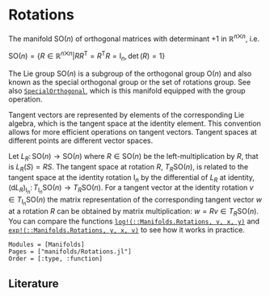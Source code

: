 # Rotations

The manifold $\mathrm{SO}(n)$ of orthogonal matrices with determinant $+1$ in $ℝ^{n⨉ n}$, i.e.

$\mathrm{SO}(n) = \bigl\{R \in ℝ^{n⨉ n} \big| RR^{\mathrm{T}} =
R^{\mathrm{T}}R = \mathrm{I}_n, \det(R) = 1 \bigr\}$

The Lie group $\mathrm{SO}(n)$ is a subgroup of the orthogonal group $\mathrm{O}(n)$ and also known as the special orthogonal group or the set of rotations group.
See also [`SpecialOrthogonal`](@ref), which is this manifold equipped with the group operation.

Tangent vectors are represented by elements of the corresponding Lie algebra, which is the tangent space at the identity element.
This convention allows for more efficient operations on tangent vectors.
Tangent spaces at different points are different vector spaces.

Let $L_R\colon \mathrm{SO}(n) \to \mathrm{SO}(n)$ where $R \in \mathrm{SO}(n)$ be the left-multiplication by $R$, that is $L_R(S) = RS$.
The tangent space at rotation $R$, $T_R \mathrm{SO}(n)$, is related to the tangent space at the identity rotation $\mathrm{I}_n$ by the differential of $L_R$ at identity, $(\mathrm{d}L_R)_{\mathrm{I}_n} \colon T_{\mathrm{I}_n} \mathrm{SO}(n) \to T_R \mathrm{SO}(n)$.
For a tangent vector at the identity rotation $v \in T_{\mathrm{I}_n} \mathrm{SO}(n)$ the matrix representation of the corresponding tangent vector $w$ at a rotation $R$ can be obtained by matrix multiplication: $w=Rv \in T_R \mathrm{SO}(n)$.
You can compare the functions [`log!(::Manifolds.Rotations, v, x, y)`](@ref) and [`exp!(::Manifolds.Rotations, y, x, v)`](@ref) to see how it works in practice.

```@autodocs
Modules = [Manifolds]
Pages = ["manifolds/Rotations.jl"]
Order = [:type, :function]
```

## Literature
